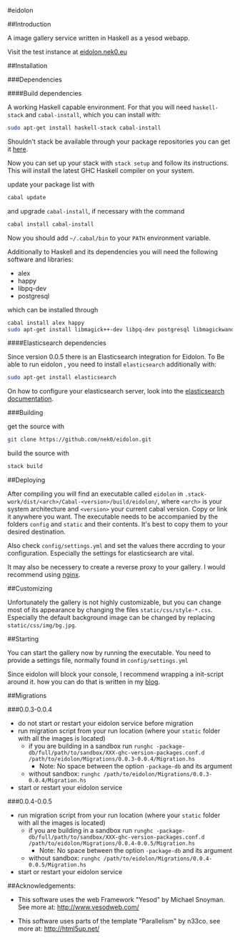 #eidolon

##Introduction

A image gallery service written in Haskell as a yesod webapp.

Visit the test instance at [eidolon.nek0.eu][eidolon]

##Installation

###Dependencies

####Build dependencies

A working Haskell capable environment. For that you will need `haskell-stack` and `cabal-install`, which
you can install with:

```bash
sudo apt-get install haskell-stack cabal-install
```

Shouldn't stack be available through your package repositories you can get it [here][stack].

Now you can set up your stack with `stack setup` and follow its instructions. This will install the
latest GHC Haskell compiler on your system.

update your package list with

```bash
cabal update
```

and upgrade `cabal-install`, if necessary with the command

```bash
cabal install cabal-install
```

Now you should add `~/.cabal/bin` to your `PATH` environment variable.

Additionally to Haskell and its dependencies you will need the following software and libraries:

* alex
* happy
* libpq-dev
* postgresql

which can be installed through

```bash
cabal install alex happy
sudo apt-get install libmagick++-dev libpq-dev postgresql libmagickwand-dev
```

####Elasticsearch dependencies

Since version 0.0.5 there is an Elasticsearch integration for Eidolon. To Be able to run eidolon , you
need to install `elasticsearch` additionally with:

```bash
sudo apt-get install elasticsearch
```
On how to configure your elasticsearch server, look into the [elasticsearch documentation][elasticdocu].

###Building

get the source with

```bash
git clone https://github.com/nek0/eidolon.git
```

build the source with

```bash
stack build
```

##Deploying

After compiling you will find an executable called `eidolon` in
`.stack-work/dist/<arch>/Cabal-<version>/build/eidolon/`, where `<arch>` is your system architecture and
`<version>` your current cabal version. Copy or link it anywhere you want. The executable needs to be
accompanied by the folders `config` and `static` and their contents. It's best to copy them to your
desired destination.

Also check `config/settings.yml` and set the values there accrding to your configuration. Especially the
settings for elasticsearch are vital.

It may also be necessery to create a reverse proxy to your gallery. I would recommend using
[nginx](http://nginx.org/).

##Customizing

Unfortunately the gallery is not highly customizable, but you can change most of its appearance by
changing the files `static/css/style-*.css`. Especially the default background image can be changed by
replacing `static/css/img/bg.jpg`.

##Starting

You can start the gallery now by running the executable. You need to provide a settings file, normally
found in `config/settings.yml`

Since eidolon will block your console, I recommend wrapping a init-script around it. how you can do that
is written in my [blog](http://nek0.eu/posts/2014-10-23-Daemonize-a-yesod-app.html).

##Migrations

###0.0.3-0.0.4

* do not start or restart your eidolon service before migration
* run migration script from your run location (where your `static` folder with all the images is located)
	* if you are building in a sandbox run
`runghc -package-db/full/path/to/sandbox/XXX-ghc-version-packages.conf.d
/path/to/eidolon/Migrations/0.0.3-0.0.4/Migration.hs`
		* Note: No space between the option `-package-db` and its argument
	* without sandbox: `runghc /path/to/eidolon/Migrations/0.0.3-0.0.4/Migration.hs`
* start or restart your eidolon service

###0.0.4-0.0.5

* run migration script from your run location (where your `static` folder with all the images is located)
	* if you are building in a sandbox run `runghc
-package-db/full/path/to/sandbox/XXX-ghc-version-packages.conf.d
/path/to/eidolon/Migrations/0.0.4-0.0.5/Migration.hs`
		* Note: No space between the option `-package-db` and its argument
	* without sandbox: `runghc /path/to/eidolon/Migrations/0.0.4-0.0.5/Migration.hs`
* start or restart your eidolon service

##Acknowledgements:

* This software uses the web Framework "Yesod" by Michael Snoyman. See more at:
<http://www.yesodweb.com/>

* This software uses parts of the template "Parallelism" by n33co. see more at: <http://html5up.net/>

[eidolon]: http://eidolon.nek0.eu
[stack]: https://github.com/commercialhaskell/stack/releases
[elasticdocu]: https://www.elastic.co/guide/en/elasticsearch/reference/current/setup-configuration.html
